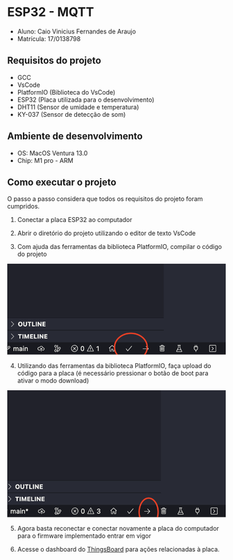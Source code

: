 # ESP32 - MQTT

- Aluno: Caio Vinicius Fernandes de Araujo
- Matrícula: 17/0138798

## Requisitos do projeto

- GCC
- VsCode
- PlatformIO (Biblioteca do VsCode)
- ESP32 (Placa utilizada para o desenvolvimento)
- DHT11 (Sensor de umidade e temperatura)
- KY-037 (Sensor de detecção de som)

## Ambiente de desenvolvimento

- OS: MacOS Ventura 13.0
- Chip: M1 pro - ARM


## Como executar o projeto

O passo a passo considera que todos os requisitos do projeto foram cumpridos.


1. Conectar a placa ESP32 ao computador

2. Abrir o diretório do projeto utilizando o editor de texto VsCode

3. Com ajuda das ferramentas da biblioteca PlatformIO, compilar o código do projeto

![compile](img/compile.png)

4. Utilizando das ferramentas da biblioteca PlatformIO, faça upload do código para a placa (é necessário pressionar o botão de boot para ativar o modo download)

![upload](img/upload.png)

5. Agora basta reconectar e conectar novamente a placa do computador para o firmware implementado entrar em vigor

6. Acesse o dashboard do [ThingsBoard](http://164.41.98.25:443/) para ações relacionadas à placa.
